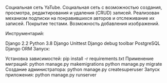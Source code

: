 Социальная сеть YaTube.
Социальная сеть с возможностью создания, просмотра, редактирования и удаления (CRUD) записей. 
Реализован механизм подписки на понравившихся авторов и отслеживание их записей.
Покрытие тестами. Возможность добавления изображений.

Инструментарий:

Django 2.2
Python 3.8
Django Unittest
Django debug toolbar
PostgreSQL
Django ORM
Запуск:

Установка зависимостей:
pip install -r requirements.txt
Применение миграций:
python manage.py makemigrations
python manage.py migrate
Создание администратора:
python manage.py createsuperuser
Запуск приложения:
python manage.py runserver
